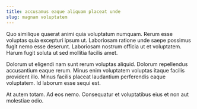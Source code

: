```yaml
---
title: accusamus eaque aliquam placeat unde
slug: magnam voluptatem
---
```


Quo similique quaerat animi quia voluptatum numquam. Rerum esse voluptas quia excepturi ipsum ut. Laboriosam ratione unde saepe possimus fugit nemo esse deserunt. Laboriosam nostrum officia ut et voluptatem. Harum fugit soluta ut sed mollitia facilis amet.

Dolorum ut eligendi nam sunt rerum voluptas aliquid. Dolorum repellendus accusantium eaque rerum. Minus enim voluptatem voluptas itaque facilis provident illo. Minus facilis placeat laudantium perferendis eaque voluptatem. Id laborum esse sequi est.

At autem totam. Ad eos nemo. Consequatur et voluptatibus eius et non aut molestiae odio.

